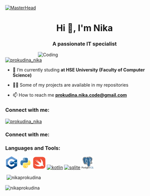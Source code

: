 [![MasterHead](https://www.parasoft.com/wp-content/uploads/2020/06/static-code-analysis-defects-01.jpg)](https://www.dreamstime.com/programming-language-coding-banner-compilation-css-technology-image210006161)

<h1 align="center">Hi 👋, I'm Nika</h1>

<h3 align="center">A passionate IT specialist</h3>

<img align="right" alt="Coding" width="400" src="https://media.giphy.com/media/v1.Y2lkPTc5MGI3NjExZTc0MTdjYTg1YjEwNWJiY2MwYmU1ODRhZTE1Y2QwZDkzM2U2MDBjMiZjdD1n/3oKIPnAiaMCws8nOsE/giphy.gif">



<p align="left"> <a href="https://twitter.com/prokudina_nika" target="blank"><img src="https://img.shields.io/twitter/follow/prokudina_nika?logo=twitter&style=for-the-badge" alt="prokudina_nika" /></a> </p>

- 🔭 I’m currently studing **at HSE University (Faculty of Computer Science)**

- 👨‍💻 Some of my projects are available in my repositories

- 📫 How to reach me **prokudina.nika.code@gmail.com**


<h3 align="left">Connect with me:</h3>
<p align="left">
<a href="https://twitter.com/prokudina_nika" target="blank"><img align="center" src="https://raw.githubusercontent.com/rahuldkjain/github-profile-readme-generator/master/src/images/icons/Social/twitter.svg" alt="prokudina_nika" height="30" width="40" /></a>
</p>

<h3 align="left">Connect with me:</h3>
<p align="left">
</p>




<h3 align="left">Languages and Tools:</h3>
<p align="left">
  <a href="https://www.w3schools.com/cpp/" target="_blank" rel="noreferrer"><img src="https://raw.githubusercontent.com/devicons/devicon/master/icons/cplusplus/cplusplus-original.svg" alt="cplusplus" width="40" height="40"/></a>
  <a href="https://www.python.org" target="_blank" rel="noreferrer"><img src="https://raw.githubusercontent.com/devicons/devicon/master/icons/python/python-original.svg" alt="python" width="40" height="40"/></a>
  <a href="https://developer.apple.com/swift/" target="_blank" rel="noreferrer"><img src="https://raw.githubusercontent.com/devicons/devicon/master/icons/swift/swift-original.svg" alt="swift" width="40" height="40"/></a>
  <a href="https://kotlinlang.org" target="_blank" rel="noreferrer"><img src="https://www.vectorlogo.zone/logos/kotlinlang/kotlinlang-icon.svg" alt="kotlin" width="40" height="40"/></a>
  <a href="https://www.sqlite.org/" target="_blank" rel="noreferrer"><img src="https://www.vectorlogo.zone/logos/sqlite/sqlite-icon.svg" alt="sqlite" width="40" height="40"/></a>
  <a href="https://www.postgresql.org" target="_blank" rel="noreferrer"><img src="https://raw.githubusercontent.com/devicons/devicon/master/icons/postgresql/postgresql-original-wordmark.svg" alt="postgresql" width="40" height="40"/></a>
</p>


</p>



<p>&nbsp;<img align="center" src="https://github-readme-stats.vercel.app/api?username=nikaprokudina&show_icons=true&locale=en" alt="nikaprokudina" /></p>

<p><img align="center" src="https://github-readme-streak-stats.herokuapp.com/?user=nikaprokudina&" alt="nikaprokudina" /></p>

<!--  📄 My resume: [resumelink](resumelink)-->
